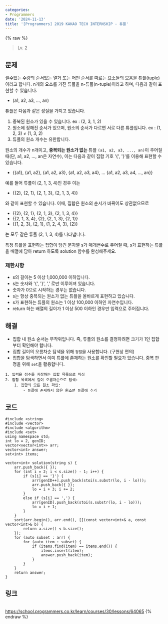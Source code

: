 ```yaml
---
categories:
- Programmers
date: '2024-11-13'
title: '[Programmers] 2019 KAKAO TECH INTERNSHIP - 튜플'
---
```


{% raw %}
> Lv. 2<br>

## 문제
셀수있는 수량의 순서있는 열거 또는 어떤 순서를 따르는 요소들의 모음을 튜플(tuple)이라고 합니다. n개의 요소를 가진 튜플을 n-튜플(n-tuple)이라고 하며, 다음과 같이 표현할 수 있습니다.

-   (a1, a2, a3, ..., an)

튜플은 다음과 같은 성질을 가지고 있습니다.

1.  중복된 원소가 있을 수 있습니다. ex : (2, 3, 1, 2)
2.  원소에 정해진 순서가 있으며, 원소의 순서가 다르면 서로 다른 튜플입니다. ex : (1, 2, 3) ≠ (1, 3, 2)
3.  튜플의 원소 개수는 유한합니다.

원소의 개수가 n개이고,  **중복되는 원소가 없는**  튜플  `(a1, a2, a3, ..., an)`이 주어질 때(단, a1, a2, ..., an은 자연수), 이는 다음과 같이 집합 기호 '{', '}'를 이용해 표현할 수 있습니다.

-   {{a1}, {a1, a2}, {a1, a2, a3}, {a1, a2, a3, a4}, ... {a1, a2, a3, a4, ..., an}}

예를 들어 튜플이 (2, 1, 3, 4)인 경우 이는

-   {{2}, {2, 1}, {2, 1, 3}, {2, 1, 3, 4}}

와 같이 표현할 수 있습니다. 이때, 집합은 원소의 순서가 바뀌어도 상관없으므로

-   {{2}, {2, 1}, {2, 1, 3}, {2, 1, 3, 4}}
-   {{2, 1, 3, 4}, {2}, {2, 1, 3}, {2, 1}}
-   {{1, 2, 3}, {2, 1}, {1, 2, 4, 3}, {2}}

는 모두 같은 튜플 (2, 1, 3, 4)를 나타냅니다.

특정 튜플을 표현하는 집합이 담긴 문자열 s가 매개변수로 주어질 때, s가 표현하는 튜플을 배열에 담아 return 하도록 solution 함수를 완성해주세요.

### 제한사항
-   s의 길이는 5 이상 1,000,000 이하입니다.
-   s는 숫자와 '{', '}', ',' 로만 이루어져 있습니다.
-   숫자가 0으로 시작하는 경우는 없습니다.
-   s는 항상 중복되는 원소가 없는 튜플을 올바르게 표현하고 있습니다.
-   s가 표현하는 튜플의 원소는 1 이상 100,000 이하인 자연수입니다.
-   return 하는 배열의 길이가 1 이상 500 이하인 경우만 입력으로 주어집니다.

## 해결
- 집합 내 원소 순서는 무작위입니다. 즉, 튜플의 원소를 결정하려면 크기가 1인 집합부터 확인해야 합니다.
- 집합 길이의 오름차순 탐색을 위해 `정렬`을 사용합니다. (구현상 편의)
- 집합을 탐색하면서 이미 튜플에 존재하는 원소를 확인할 필요가 있습니다. 중복 판정을 위해 `set`을 활용합니다.

```
1. 입력을 정수를 저장하는 집합 목록으로 파싱
2. 집합 목록에서 길이 오름차순으로 탐색:
	1. 집합의 모든 원소 확인:
		- 튜플에 존재하지 않은 원소면 튜플에 추가
```

## 코드
```
#include <string>
#include <vector>
#include <algorithm>
#include <set>
using namespace std;
int lo = 2, genID;
vector<vector<int>> arr;
vector<int> answer;
set<int> items;

vector<int> solution(string s) {
    arr.push_back({ });
    for (int i = 2; i < s.size() - 1; i++) {
        if (s[i] == '}') {
            arr[genID++].push_back(stoi(s.substr(lo, i - lo)));
            arr.push_back({ });
            lo = i + 3; i += 2;
        }
        else if (s[i] == ',') {
            arr[genID].push_back(stoi(s.substr(lo, i - lo)));
            lo = i + 1;
        }
    }
    sort(arr.begin(), arr.end(), [](const vector<int>& a, const vector<int>& b) {
        return a.size() < b.size();
    });
    for (auto subset : arr) {
        for (auto item : subset) {
            if (items.find(item) == items.end()) {
                items.insert(item);
                answer.push_back(item);
            }
        }
    }
    return answer;
}
```

## 링크
<br>https://school.programmers.co.kr/learn/courses/30/lessons/64065
{% endraw %}